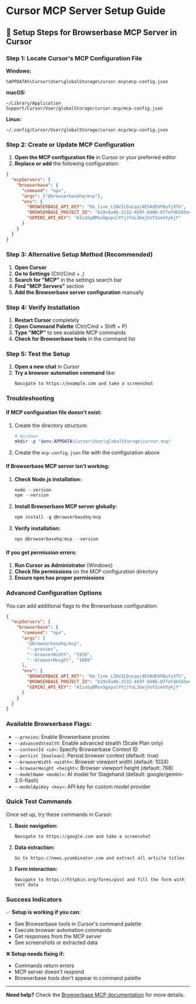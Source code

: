 # Cursor MCP Server Setup Guide

## 🎯 Setup Steps for Browserbase MCP Server in Cursor

### Step 1: Locate Cursor's MCP Configuration File

**Windows:**
```
%APPDATA%\Cursor\User\globalStorage\cursor.mcp\mcp-config.json
```

**macOS:**
```
~/Library/Application Support/Cursor/User/globalStorage/cursor.mcp/mcp-config.json
```

**Linux:**
```
~/.config/Cursor/User/globalStorage/cursor.mcp/mcp-config.json
```

### Step 2: Create or Update MCP Configuration

1. **Open the MCP configuration file** in Cursor or your preferred editor
2. **Replace or add** the following configuration:

```json
{
  "mcpServers": {
    "browserbase": {
      "command": "npx",
      "args": ["@browserbasehq/mcp"],
      "env": {
        "BROWSERBASE_API_KEY": "bb_live_LZAV2LDuLqaj4EVAdE6FBufzXTU",
        "BROWSERBASE_PROJECT_ID": "b19c6a46-3132-4b9f-9d06-07fefdb565ec",
        "GEMINI_API_KEY": "AIzaSyBMsx5gxpulYYjJfoL3bejVoY2ueVVykjY"
      }
    }
  }
}
```

### Step 3: Alternative Setup Method (Recommended)

1. **Open Cursor**
2. **Go to Settings** (Ctrl/Cmd + ,)
3. **Search for "MCP"** in the settings search bar
4. **Find "MCP Servers"** section
5. **Add the Browserbase server configuration** manually

### Step 4: Verify Installation

1. **Restart Cursor** completely
2. **Open Command Palette** (Ctrl/Cmd + Shift + P)
3. **Type "MCP"** to see available MCP commands
4. **Check for Browserbase tools** in the command list

### Step 5: Test the Setup

1. **Open a new chat** in Cursor
2. **Try a browser automation command** like:
   ```
   Navigate to https://example.com and take a screenshot
   ```

### Troubleshooting

#### If MCP configuration file doesn't exist:
1. Create the directory structure:
   ```powershell
   # Windows
   mkdir -p "$env:APPDATA\Cursor\User\globalStorage\cursor.mcp"
   ```

2. Create the `mcp-config.json` file with the configuration above

#### If Browserbase MCP server isn't working:
1. **Check Node.js installation:**
   ```powershell
   node --version
   npm --version
   ```

2. **Install Browserbase MCP server globally:**
   ```powershell
   npm install -g @browserbasehq/mcp
   ```

3. **Verify installation:**
   ```powershell
   npx @browserbasehq/mcp --version
   ```

#### If you get permission errors:
1. **Run Cursor as Administrator** (Windows)
2. **Check file permissions** on the MCP configuration directory
3. **Ensure npm has proper permissions**

### Advanced Configuration Options

You can add additional flags to the Browserbase configuration:

```json
{
  "mcpServers": {
    "browserbase": {
      "command": "npx",
      "args": [
        "@browserbasehq/mcp",
        "--proxies",
        "--browserWidth", "1920",
        "--browserHeight", "1080"
      ],
      "env": {
        "BROWSERBASE_API_KEY": "bb_live_LZAV2LDuLqaj4EVAdE6FBufzXTU",
        "BROWSERBASE_PROJECT_ID": "b19c6a46-3132-4b9f-9d06-07fefdb565ec",
        "GEMINI_API_KEY": "AIzaSyBMsx5gxpulYYjJfoL3bejVoY2ueVVykjY"
      }
    }
  }
}
```

### Available Browserbase Flags:
- `--proxies`: Enable Browserbase proxies
- `--advancedStealth`: Enable advanced stealth (Scale Plan only)
- `--contextId <id>`: Specify Browserbase Context ID
- `--persist [boolean]`: Persist browser context (default: true)
- `--browserWidth <width>`: Browser viewport width (default: 1024)
- `--browserHeight <height>`: Browser viewport height (default: 768)
- `--modelName <model>`: AI model for Stagehand (default: google/gemini-2.0-flash)
- `--modelApiKey <key>`: API key for custom model provider

### Quick Test Commands

Once set up, try these commands in Cursor:

1. **Basic navigation:**
   ```
   Navigate to https://google.com and take a screenshot
   ```

2. **Data extraction:**
   ```
   Go to https://news.ycombinator.com and extract all article titles
   ```

3. **Form interaction:**
   ```
   Navigate to https://httpbin.org/forms/post and fill the form with test data
   ```

### Success Indicators

✅ **Setup is working if you can:**
- See Browserbase tools in Cursor's command palette
- Execute browser automation commands
- Get responses from the MCP server
- See screenshots or extracted data

❌ **Setup needs fixing if:**
- Commands return errors
- MCP server doesn't respond
- Browserbase tools don't appear in command palette

---

**Need help?** Check the [Browserbase MCP documentation](https://mcpservers.org/servers/browserbase/mcp-server-browserbase) for more details.